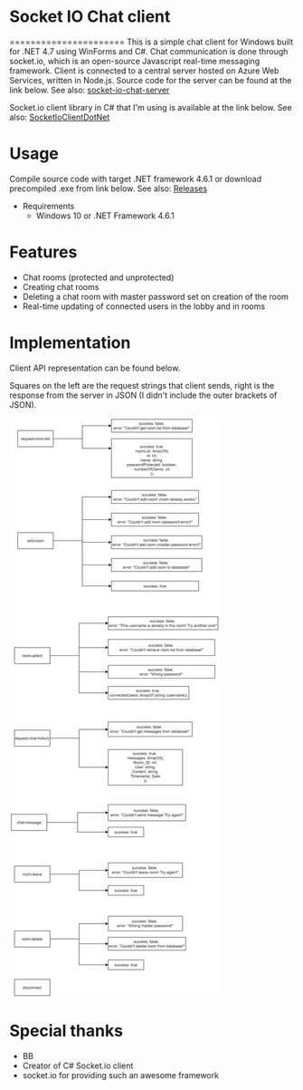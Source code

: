 # Socket IO Chat client
======================
This is a simple chat client for Windows built for .NET 4.7 using WinForms and C#. Chat communication 
is done through socket.io, which is an open-source Javascript real-time messaging framework. 
Client is connected to a central server hosted on Azure Web Services, written in Node.js. 
Source code for the server can be found at the link below.
See also: [socket-io-chat-server](https://github.com/baso53/socket-io-chat-server)

Socket.io client library in C# that I'm using is available at the link below.
See also: [SocketIoClientDotNet](https://github.com/Quobject/SocketIoClientDotNet)

# Usage
Compile source code with target .NET framework 4.6.1 or download precompiled .exe from link below.
See also: [Releases](https://github.com/baso53/SocketIOChatClient/releases)

* Requirements
    * Windows 10 or .NET Framework 4.6.1

# Features
* Chat rooms (protected and unprotected)
* Creating chat rooms
* Deleting a chat room with master password set on creation of the room
* Real-time updating of connected users in the lobby and in rooms

# Implementation
Client API representation can be found below.

Squares on the left are the request strings that client sends, right 
is the response from the server in JSON (I didn't include the outer brackets of JSON).

![ClientAPI](Pictures/ClientAPI.png)


# Special thanks
* BB
* Creator of C# Socket.io client
* socket.io for providing such an awesome framework